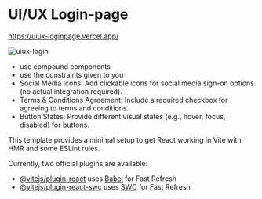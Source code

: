 # UI/UX Login-page

https://uiux-loginpage.vercel.app/

![uiux-login](https://github.com/Mary-Mena21/UIUX-page/assets/85176043/c0fa6b23-5525-4cfd-9c5b-e0e34f65d303)

- use compound components
- use the constraints given to you
- Social Media Icons: Add clickable icons for social media sign-on options (no actual integration required).
- Terms & Conditions Agreement: Include a required checkbox for agreeing to terms and conditions.
- Button States: Provide different visual states (e.g., hover, focus, disabled) for buttons.

This template provides a minimal setup to get React working in Vite with HMR and some ESLint rules.

Currently, two official plugins are available:

- [@vitejs/plugin-react](https://github.com/vitejs/vite-plugin-react/blob/main/packages/plugin-react/README.md) uses [Babel](https://babeljs.io/) for Fast Refresh
- [@vitejs/plugin-react-swc](https://github.com/vitejs/vite-plugin-react-swc) uses [SWC](https://swc.rs/) for Fast Refresh
